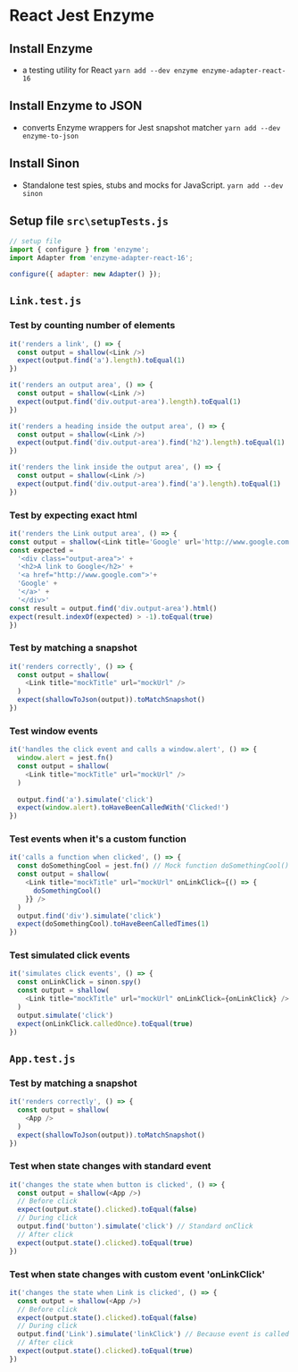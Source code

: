 # React Jest Enzyme

## Install Enzyme
- a testing utility for React
`yarn add --dev enzyme enzyme-adapter-react-16`

## Install Enzyme to JSON
- converts Enzyme wrappers for Jest snapshot matcher
`yarn add --dev enzyme-to-json`

## Install Sinon
- Standalone test spies, stubs and mocks for JavaScript. 
`yarn add --dev sinon`

## Setup file `src\setupTests.js`
```javascript
// setup file
import { configure } from 'enzyme';
import Adapter from 'enzyme-adapter-react-16';

configure({ adapter: new Adapter() });
```

## `Link.test.js`

### Test by counting number of elements
```javascript
it('renders a link', () => {
  const output = shallow(<Link />)
  expect(output.find('a').length).toEqual(1)
})

it('renders an output area', () => {
  const output = shallow(<Link />)
  expect(output.find('div.output-area').length).toEqual(1)
})

it('renders a heading inside the output area', () => {
  const output = shallow(<Link />)
  expect(output.find('div.output-area').find('h2').length).toEqual(1)
})

it('renders the link inside the output area', () => {
  const output = shallow(<Link />)
  expect(output.find('div.output-area').find('a').length).toEqual(1)
})
```

### Test by expecting exact html
```javascript
it('renders the Link output area', () => {
const output = shallow(<Link title='Google' url='http://www.google.com'/>)
const expected =
  '<div class="output-area">' +
  '<h2>A link to Google</h2>' +
  '<a href="http://www.google.com">'+
  'Google' +
  '</a>' +
  '</div>'
const result = output.find('div.output-area').html()
expect(result.indexOf(expected) > -1).toEqual(true)
})
```

### Test by matching a snapshot
```javascript
it('renders correctly', () => {
  const output = shallow(
    <Link title="mockTitle" url="mockUrl" />
  )
  expect(shallowToJson(output)).toMatchSnapshot()
})
```

### Test window events
```javascript
it('handles the click event and calls a window.alert', () => {
  window.alert = jest.fn()
  const output = shallow(
    <Link title="mockTitle" url="mockUrl" />
  )
  
  output.find('a').simulate('click')
  expect(window.alert).toHaveBeenCalledWith('Clicked!')
})
```

### Test events when it's a custom function
```javascript
it('calls a function when clicked', () => {
  const doSomethingCool = jest.fn() // Mock function doSomethingCool()
  const output = shallow(
    <Link title="mockTitle" url="mockUrl" onLinkClick={() => {
      doSomethingCool()
    }} />
  )
  output.find('div').simulate('click')
  expect(doSomethingCool).toHaveBeenCalledTimes(1)
})
```

### Test simulated click events
```javascript
it('simulates click events', () => {
  const onLinkClick = sinon.spy()
  const output = shallow(
    <Link title="mockTitle" url="mockUrl" onLinkClick={onLinkClick} />
  )
  output.simulate('click')
  expect(onLinkClick.calledOnce).toEqual(true)
})
```

## `App.test.js`

### Test by matching a snapshot
```javascript
it('renders correctly', () => {
  const output = shallow(
    <App />
  )
  expect(shallowToJson(output)).toMatchSnapshot()
})
```

### Test when state changes with standard event
```javascript
it('changes the state when button is clicked', () => {
  const output = shallow(<App />)
  // Before click
  expect(output.state().clicked).toEqual(false)
  // During click
  output.find('button').simulate('click') // Standard onClick
  // After click
  expect(output.state().clicked).toEqual(true)
})
```

### Test when state changes with custom event 'onLinkClick'
```javascript
it('changes the state when Link is clicked', () => {
  const output = shallow(<App />)
  // Before click
  expect(output.state().clicked).toEqual(false)
  // During click
  output.find('Link').simulate('linkClick') // Because event is called onLinkClick
  // After click
  expect(output.state().clicked).toEqual(true)
})
```